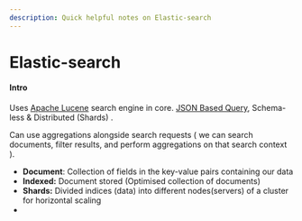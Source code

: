 ```yaml
---
description: Quick helpful notes on Elastic-search
---
```


# Elastic-search

#### Intro

Uses [Apache Lucene](https://lucene.apache.org/) search engine in core. [JSON Based Query](https://www.elastic.co/guide/en/elasticsearch/reference/current/query-dsl.html), Schema-less & Distributed \(Shards\) .

Can use aggregations alongside search requests \( we can search documents, filter results, and perform aggregations on that search context \).

* **Document**: Collection of fields in the key-value pairs containing our data
* **Indexed:** Document stored \(Optimised collection of documents\)
* **Shards:** Divided indices \(data\) into different nodes\(servers\) of a cluster for horizontal scaling 
* 


